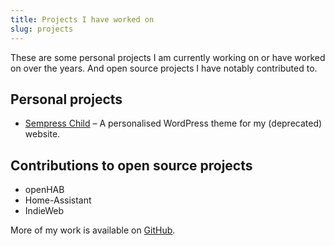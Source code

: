 ```yaml
---
title: Projects I have worked on
slug: projects
---
```


These are some personal projects I am currently working on or have worked on over the years. And open source projects I have notably contributed to.

## Personal projects

- [Sempress Child](/projecten/sempress-child/) – A personalised WordPress theme for my (deprecated) website.

## Contributions to open source projects

- openHAB
- Home-Assistant
- IndieWeb

More of my work is available on [GitHub][github].

[github]: https://github.com/metbril
